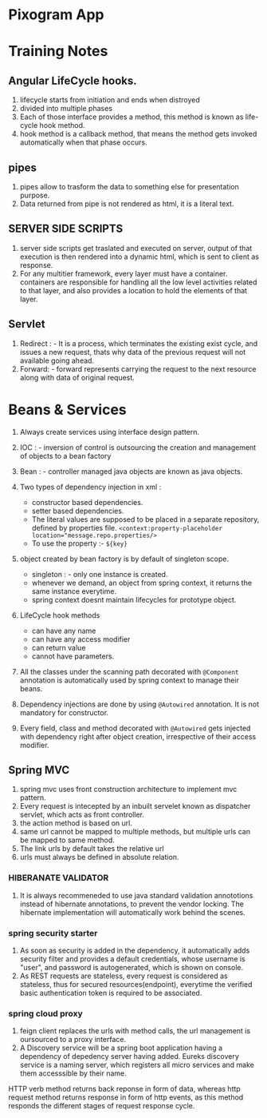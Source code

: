 # Pixogram App

# Training Notes 
## Angular LifeCycle hooks.
1. lifecycle starts from initiation and ends when distroyed
2. divided into multiple phases
3. Each of those interface provides a method, this method is known as life-cycle hook method. 
4. hook method is a callback method, that means the method gets invoked automatically when that phase occurs.
## pipes
1. pipes allow to trasform the data to something else for presentation purpose.
2. Data returned from pipe is not rendered as html, it is a literal text.
## SERVER SIDE SCRIPTS
1. server side scripts get traslated and executed on server, output of that execution is then rendered into a dynamic html, which is sent to client as response.
2. For any multitier framework, every layer must have a container. containers are responsible for handling all the low level activities related to that layer, and also provides a location to hold the elements of that layer.
## Servlet
1. Redirect : - It is a process, which terminates the existing exist cycle, and issues a new request, thats why data of the previous request will not available going ahead.
2. Forward: - forward represents carrying the request to the next resource along with data of original request.
# Beans & Services
1. Always create services using interface design pattern.
2. IOC : - inversion of control is outsourcing the creation and management of objects to a bean factory
3. Bean : - controller managed java objects are known as java objects.
4. Two types of dependency injection in xml :
    - constructor based dependencies.
    - setter based dependencies.
    - The literal values are supposed to be placed in a separate 
      repository, defined by properties file.
      `<context:property-placeholder location="message.repo.properties/>`
    - To use the property :- `${key}`
4. object created by bean factory is by default of singleton scope.
    - singleton : - only one instance is created.
    - whenever we demand, an object from spring context, it returns the same instance everytime.
    - spring context doesnt maintain lifecycles for prototype object.
5. LifeCycle hook methods
    - can have any name
    - can have any access modifier
    - can return value
    - cannot have parameters.    

6. All the classes under the scanning path decorated with `@Component` annotation is automatically used by spring context to manage their beans.
7. Dependency injections are done by using `@Autowired` annotation. It is not mandatory for constructor.
8.  Every field, class and method decorated with `@Autowired` gets injected with dependency right after object creation, irrespective of their access modifier.
## Spring MVC
  1. spring mvc uses front construction architecture to implement mvc pattern.
  2. Every request is intecepted by an inbuilt servelet known as dispatcher servlet, which
  acts as front controller.
  3. the action method is based on url.
  4. same url cannot be mapped to multiple methods, but multiple urls can be mapped to same method.
  5. The link urls by default takes the relative url
  6. urls must always be defined in absolute relation.
### HIBERANATE VALIDATOR
  1. It is always recommeneded to use java standard validation annototions instead of hibernate annotations, to prevent the vendor locking. The hibernate implementation will automatically work behind the scenes.
### spring security starter
  1. As soon as security is added in the dependency, it automatically adds security filter and provides a default credentials,
  whose username is "user", and password is autogenerated, which is shown on console.
  2. As REST requests are stateless, every request is considered as stateless, thus for secured resources(endpoint), everytime
  the verified basic authentication token is required to be associated.
 ### spring cloud proxy
 1. feign client replaces the urls with method calls, the url management is oursourced to a proxy interface.
 2. A Discovery service will be a spring boot application having a dependency of depedency server having added.
 Eureks discovery service is a naming server, which registers all micro services and make them accesssible by their name.
 
 HTTP verb method returns back reponse in form of data, whereas http request method returns response in form of http events,
 as this method responds the different stages of request response cycle.
